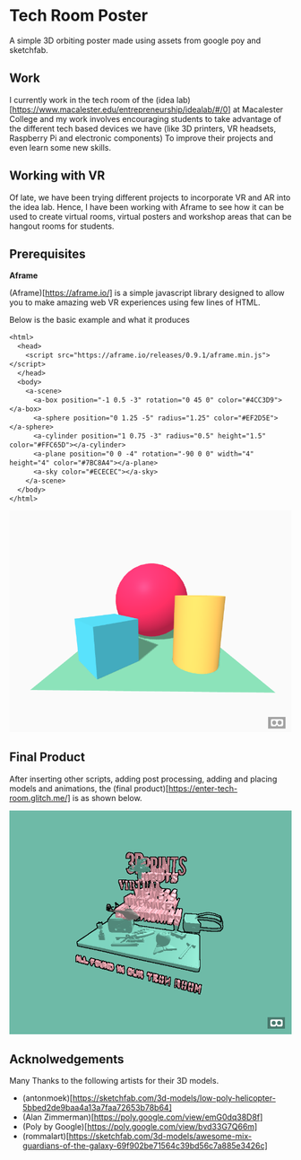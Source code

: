 # Tech Room Poster

A simple 3D orbiting poster made using assets from google poy and sketchfab.

## Work

I currently work in the tech room of the (idea lab)[https://www.macalester.edu/entrepreneurship/idealab/#/0] at Macalester College and my work involves encouraging students to take
advantage of the different tech based devices we have (like 3D printers, VR headsets, Raspberry Pi and electronic components)
To improve their projects and even learn some new skills.

## Working with VR

Of late, we have been trying different projects to incorporate VR and AR into the idea lab. Hence, I have been working with Aframe to see how it can be 
used to create virtual rooms, virtual posters and workshop areas that can be hangout rooms for students.

## Prerequisites

**Aframe**

(Aframe)[https://aframe.io/] is a simple javascript library designed to allow you to make amazing web VR experiences using 
few lines of HTML.

Below is the basic example and what it produces

```
<html>
  <head>
    <script src="https://aframe.io/releases/0.9.1/aframe.min.js"></script>
  </head>
  <body>
    <a-scene>
      <a-box position="-1 0.5 -3" rotation="0 45 0" color="#4CC3D9"></a-box>
      <a-sphere position="0 1.25 -5" radius="1.25" color="#EF2D5E"></a-sphere>
      <a-cylinder position="1 0.75 -3" radius="0.5" height="1.5" color="#FFC65D"></a-cylinder>
      <a-plane position="0 0 -4" rotation="-90 0 0" width="4" height="4" color="#7BC8A4"></a-plane>
      <a-sky color="#ECECEC"></a-sky>
    </a-scene>
  </body>
</html>
```
![Introduction Example](introduction.PNG)

## Final Product

After inserting other scripts, adding post processing, adding and placing models and animations, the (final product)[https://enter-tech-room.glitch.me/] is as shown below.

![Final Product](Capture.PNG)

## Acknolwedgements

Many Thanks to the following artists for their 3D models.

* (antonmoek)[https://sketchfab.com/3d-models/low-poly-helicopter-5bbed2de9baa4a13a7faa72653b78b64]
* (Alan Zimmerman)[https://poly.google.com/view/emG0dq38D8f]
* (Poly by Google)[https://poly.google.com/view/bvd33G7Q66m]
* (rommalart)[https://sketchfab.com/3d-models/awesome-mix-guardians-of-the-galaxy-69f902be71564c39bd56c7a885e3426c]
